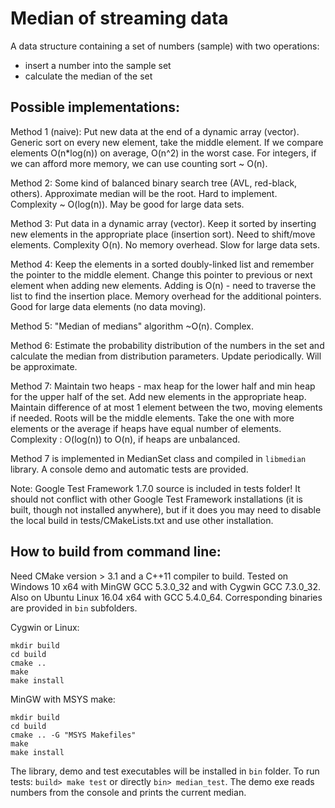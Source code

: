 Median of streaming data
========================

A data structure containing a set of numbers (sample) with two operations:
- insert a number into the sample set
- calculate the median of the set


Possible implementations:
-------------------------

Method 1 (naive):
Put new data at the end of a dynamic array (vector). Generic sort on every new
element, take the middle element. If we compare elements O(n*log(n)) on average,
O(n^2) in the worst case. For integers, if we can afford more memory, we can use
counting sort ~ O(n).

Method 2:
Some kind of balanced binary search tree (AVL, red-black, others). Approximate
median will be the root. Hard to implement. Complexity ~ O(log(n)).
May be good for large data sets.

Method 3:
Put data in a dynamic array (vector). Keep it sorted by inserting new elements
in the appropriate place (insertion sort). Need to shift/move elements.
Complexity O(n). No memory overhead. Slow for large data sets.

Method 4:
Keep the elements in a sorted doubly-linked list and remember the pointer to the
middle element. Change this pointer to previous or next element when adding new
elements. Adding is O(n) - need to traverse the list to find the insertion
place. Memory overhead for the additional pointers. Good for large data elements
(no data moving).

Method 5:
"Median of medians" algorithm ~O(n). Complex.

Method 6:
Estimate the probability distribution of the numbers in the set and calculate
the median from distribution parameters. Update periodically. Will be
approximate.

Method 7:
Maintain two heaps - max heap for the lower half and min heap for the upper half
of the set. Add new elements in the appropriate heap. Maintain difference of at
most 1 element between the two, moving elements if needed. Roots will be the
middle elements. Take the one with more elements or the average if heaps have
equal number of elements.
Complexity : O(log(n)) to O(n), if heaps are unbalanced.

Method 7 is implemented in MedianSet class and compiled in `libmedian` library.
A console demo and automatic tests are provided.

Note: Google Test Framework 1.7.0 source is included in tests folder! It should
not conflict with other Google Test Framework installations (it is built, though
not installed anywhere), but if it does you may need to disable the local build
in tests/CMakeLists.txt and use other installation.


How to build from command line:
-------------------------------

Need CMake version > 3.1 and a C++11 compiler to build.
Tested on Windows 10 x64 with MinGW GCC 5.3.0_32 and with Cygwin GCC 7.3.0_32.
Also on Ubuntu Linux 16.04 x64 with GCC 5.4.0_64. Corresponding binaries are
provided in `bin` subfolders.

Cygwin or Linux:
```
mkdir build
cd build
cmake ..
make
make install
```

MinGW with MSYS make:
```
mkdir build
cd build
cmake .. -G "MSYS Makefiles"
make
make install
```

The library, demo and test executables will be installed in `bin` folder.
To run tests: `build> make test` or directly `bin> median_test`.
The demo exe reads numbers from the console and prints the current median.
